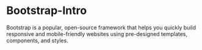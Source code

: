 # Bootstrap-Intro
Bootstrap is a popular, open-source framework that helps you quickly build responsive and mobile-friendly websites using pre-designed templates, components, and styles.
